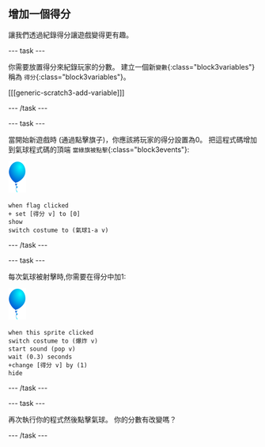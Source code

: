 ## 增加一個得分

讓我們透過紀錄得分讓遊戲變得更有趣。

--- task ---

你需要放置得分來紀錄玩家的分數。 建立一個新`變數`{:class="block3variables"} 稱為 `得分`{:class="block3variables"}。

[[[generic-scratch3-add-variable]]]

--- /task ---

--- task ---

當開始新遊戲時 (通過點擊旗子)，你應該將玩家的得分設置為0。 把這程式碼增加到氣球程式碼的頂端 `當綠旗被點擊`{:class="block3events"}:

![氣球角色](images/balloon-sprite.png)

```blocks3
when flag clicked
+ set [得分 v] to [0]
show
switch costume to (氣球1-a v)
```

--- /task ---

--- task ---

每次氣球被射擊時,你需要在得分中加1:

![氣球角色](images/balloon-sprite.png)

```blocks3
when this sprite clicked
switch costume to (爆炸 v)
start sound (pop v)
wait (0.3) seconds
+change [得分 v] by (1)
hide
```

--- /task ---

--- task ---

再次執行你的程式然後點擊氣球。 你的分數有改變嗎？

--- /task ---


